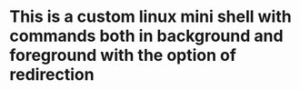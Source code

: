 # This is a custom linux mini shell with commands both in background and foreground with the option of redirection
